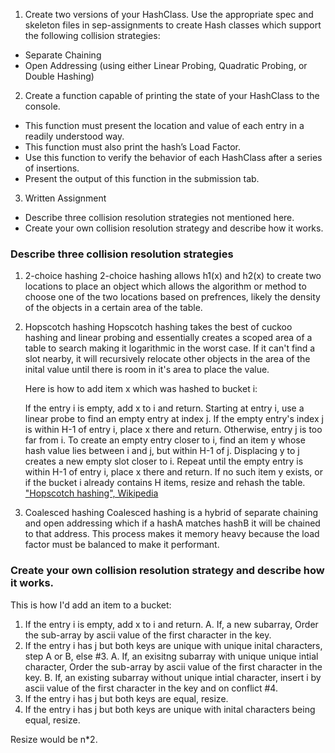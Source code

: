 1. Create two versions of your HashClass. Use the appropriate spec and skeleton files in sep-assignments to create Hash classes which support the following collision strategies:
 - Separate Chaining
 - Open Addressing (using either Linear Probing, Quadratic Probing, or Double Hashing)
2. Create a function capable of printing the state of your HashClass to the console.
 - This function must present the location and value of each entry in a readily understood way.
 - This function must also print the hash’s Load Factor.
 - Use this function to verify the behavior of each HashClass after a series of insertions.
 - Present the output of this function in the submission tab.
3. Written Assignment
 - Describe three collision resolution strategies not mentioned here.
 - Create your own collision resolution strategy and describe how it works.

### Describe three collision resolution strategies

1. 2-choice hashing
2-choice hashing allows h1(x) and h2(x) to create two locations to place an object which allows the algorithm or method to choose one of the two locations based on prefrences, likely the density of the objects in a certain area of the table.

2. Hopscotch hashing
Hopscotch hashing takes the best of cuckoo hashing and linear probing and essentially creates a scoped area of a table to search making it logarithmic in the worst case. If it can't find a slot nearby, it will recursively relocate other objects in the area of the inital value until there is room in it's area to place the value.

    Here is how to add item x which was hashed to bucket i:
    
    If the entry i is empty, add x to i and return.
    Starting at entry i, use a linear probe to find an empty entry at index j.
    If the empty entry's index j is within H-1 of entry i, place x there and return. Otherwise, entry j is too far from i. To create an empty entry closer to i, find an item y whose hash value lies between i and j, but within H-1 of j. Displacing y to j creates a new empty slot closer to i. Repeat until the empty entry is within H-1 of entry i, place x there and return. If no such item y exists, or if the bucket i already contains H items, resize and rehash the table.
  ["Hopscotch hashing", Wikipedia](https://en.wikipedia.org/wiki/Hopscotch_hashing)
3. Coalesced hashing
Coalesced hashing is a hybrid of separate chaining and open addressing which if a hashA matches hashB it will be chained to that address. This process makes it memory heavy because the load factor must be balanced to make it performant.

### Create your own collision resolution strategy and describe how it works.

This is how I'd add an item to a bucket:

1. If the entry i is empty, add x to i and return.
  A. If, a new subarray, Order the sub-array by ascii value of the first character in the key.
2. If the entry i has j but both keys are unique with unique inital characters, step A or B, else #3.
  A. If, an exisitng subarray with unique unique intial character, Order the sub-array by ascii value of the first character in the key.
  B. If, an existing subarray without unique intial character, insert i by ascii value of the first character in the key and on conflict #4.
3. If the entry i has j but both keys are equal, resize.
4. If the entry i has j but both keys are unique with inital characters being equal, resize.

Resize would be n*2.